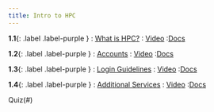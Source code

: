 ```yaml
---
title: Intro to HPC
---
```


**1.1**{: .label .label-purple }
: [What is HPC?](#)
   : [Video](#)
      :[Docs](#)

**1.2**{: .label .label-purple }
: [Accounts](#)
   : [Video](#)
      :[Docs](#)
      
**1.3**{: .label .label-purple }
: [Login Guidelines](#)
   : [Video](#)
      :[Docs](#)
      
**1.4**{: .label .label-purple }
: [Additional Services](#)
   : [Video](#)
      :[Docs](#)
      
Quiz(#)
